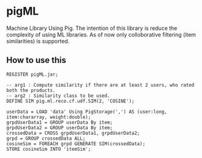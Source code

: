 # pigML

Machine Library Using Pig. The intention of this library is reduce the complexity of using
ML libraries. As of now only colloborative filtering (item similarities) is supported.

## How to use this

```
REGISTER pigML.jar;

-- arg1 : Compute similarity if there are at least 2 users, who rated both the products.
-- arg2 : Similarity class to be used.
DEFINE SIM pig.ml.reco.cf.udf.SIM(2, 'COSINE');

userData = LOAD 'data' Using PigStorage(',') AS (user:long, item:chararray, weight:double);
grpdUserData1 = GROUP userData By item;
grpdUserData2 = GROUP userData By item;
crossedData = CROSS grpdUserData1, grpdUserData2;
grpd = GROUP crossedData ALL;
cosineSim = FOREACH grpd GENERATE SIM(crossedData);
STORE cosineSim INTO 'itemSim';
```
